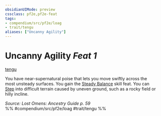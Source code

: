 ```yaml
---
obsidianUIMode: preview
cssclass: pf2e,pf2e-feat
tags:
- compendium/src/pf2e/loag
- trait/tengu
aliases: ["Uncanny Agility"]
---
```

# Uncanny Agility  *Feat 1*  
[tengu](tengu-b1.md "Tengu Ancestry & Heritage Trait")  


You have near-supernatural poise that lets you move swiftly across the most unsteady surfaces. You gain the [Steady Balance](steady-balance.md) skill feat. You can [Step](step.md) into difficult terrain caused by uneven ground, such as a rocky field or hilly incline.

*Source: Lost Omens: Ancestry Guide p. 59*  
%% #compendium/src/pf2e/loag #trait/tengu %%